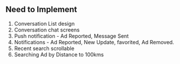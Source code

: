 ## Need to Implement

1. Conversation List design
2. Conversation chat screens
3. Push notification - Ad Reported, Message Sent
4. Notifications - Ad Reported, New Update, favorited, Ad Removed.
5. Recent search scrollable
6. Searching Ad by Distance to 100kms
